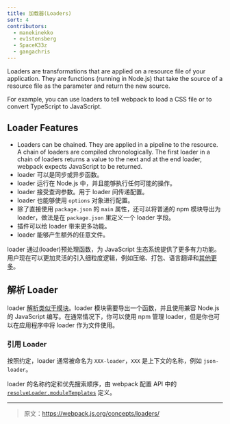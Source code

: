 ```yaml
---
title: 加载器(Loaders)
sort: 4
contributors:
  - manekinekko
  - ev1stensberg
  - SpaceK33z
  - gangachris
---
```


Loaders are transformations that are applied on a resource file of your application. They are functions (running in Node.js) that take the source of a resource file as the parameter and return the new source.

For example, you can use loaders to tell webpack to load a CSS file or to convert TypeScript to JavaScript.

## Loader Features

* Loaders can be chained. They are applied in a pipeline to the resource. A chain of loaders are compiled chronologically. The first loader in a chain of loaders returns a value to the next and at the end loader, webpack expects JavaScript to be returned.
* loader 可以是同步或异步函数。
* loader 运行在 Node.js 中，并且能够执行任何可能的操作。
* loader 接受查询参数。用于 loader 间传递配置。
* loader 也能够使用 `options` 对象进行配置。
* 除了直接使用 `package.json` 的 `main` 属性，还可以将普通的 npm 模块导出为 loader，做法是在 `package.json` 里定义一个 loader 字段。
* 插件可以给 loader 带来更多功能。
* loader 能够产生额外的任意文件。

loader 通过(loader)预处理函数，为 JavaScript 生态系统提供了更多有力功能。用户现在可以更加灵活的引入细粒度逻辑，例如压缩、打包、语言翻译和[其他更多](/loaders)。

## 解析 Loader

loader [解析类似于模块](/concepts/module-resolution/)。loader 模块需要导出一个函数，并且使用兼容 Node.js 的 JavaScript 编写。在通常情况下，你可以使用 npm 管理 loader，但是你也可以在应用程序中将 loader 作为文件使用。

### 引用 Loader

按照约定，loader 通常被命名为 `XXX-loader`，`XXX` 是上下文的名称，例如 `json-loader`。

loader 的名称约定和优先搜索顺序，由 webpack 配置 API 中的  [`resolveLoader.moduleTemplates`](/configuration/resolve#resolveloader) 定义。

***

> 原文：https://webpack.js.org/concepts/loaders/